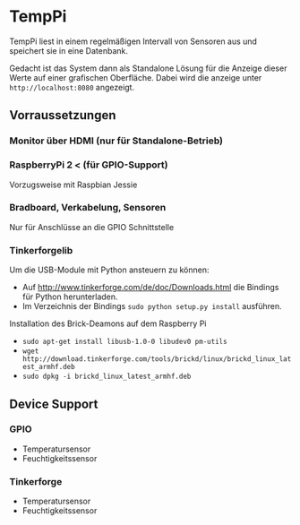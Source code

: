 # TempPi

TempPi liest in einem regelmäßigen Intervall von Sensoren aus und speichert sie in eine Datenbank.

Gedacht ist das System dann als Standalone Lösung für die Anzeige dieser Werte auf einer grafischen Oberfläche. Dabei wird die anzeige unter <code>http://localhost:8080</code> angezeigt.

## Vorraussetzungen

### Monitor über HDMI (nur für Standalone-Betrieb)

### RaspberryPi 2 < (für GPIO-Support)

Vorzugsweise mit Raspbian Jessie

### Bradboard, Verkabelung, Sensoren

Nur für Anschlüsse an die GPIO Schnittstelle

### Tinkerforgelib

Um die USB-Module mit Python ansteuern zu können:

- Auf <a href='http://www.tinkerforge.com/de/doc/Downloads.html'>http://www.tinkerforge.com/de/doc/Downloads.html</a> die Bindings für Python herunterladen.
- Im Verzeichnis der Bindings `sudo python setup.py install` ausführen.

Installation des Brick-Deamons auf dem Raspberry Pi

- `sudo apt-get install libusb-1.0-0 libudev0 pm-utils`
- `wget http://download.tinkerforge.com/tools/brickd/linux/brickd_linux_latest_armhf.deb`
- `sudo dpkg -i brickd_linux_latest_armhf.deb`

## Device Support

### GPIO

- Temperatursensor
- Feuchtigkeitssensor

### Tinkerforge

- Temperatursensor
- Feuchtigkeitssensor

